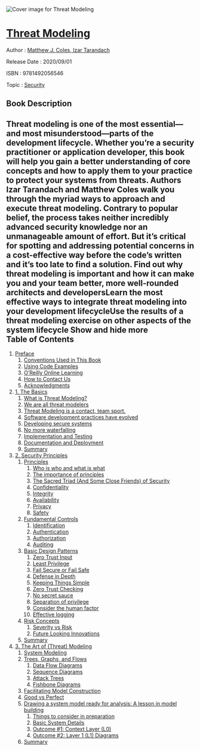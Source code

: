 ![Cover image for Threat Modeling](https://imgdetail.ebookreading.net/cover/cover/20200215/EB9781492056546.jpg)

[Threat Modeling](https://ebookreading.net/view/book/Threat+Modeling-EB9781492056546_1.html "Threat Modeling")
====================================================================================================================

Author : [Matthew J. Coles](https://ebookreading.net/search/author/Matthew+J.+Coles),[ Izar Tarandach](https://ebookreading.net/search/author/+Izar+Tarandach)

Release Date : 2020/09/01

ISBN : 9781492056546

Topic : [Security](https://ebookreading.net/search/category/security)

Book Description
-----------------

 Threat modeling is one of the most essential—and most misunderstood—parts of the development lifecycle. Whether you’re a security practitioner or application developer, this book will help you gain a better understanding of core concepts and how to apply them to your practice to protect your systems from threats.
Authors Izar Tarandach and Matthew Coles walk you through the myriad ways to approach and execute threat modeling. Contrary to popular belief, the process takes neither incredibly advanced security knowledge nor an unmanageable amount of effort. But it’s critical for spotting and addressing potential concerns in a cost-effective way before the code’s written and it’s too late to find a solution.
Find out why threat modeling is important and how it can make you and your team better, more well-rounded architects and developersLearn the most effective ways to integrate threat modeling into your development lifecycleUse the results of a threat modeling exercise on other aspects of the system lifecycle        Show and hide more                
Table of Contents
-----------------

1. [Preface](https://ebookreading.net/view/book/Threat+Modeling-EB9781492056546_4.html#_preface)
    1. [Conventions Used in This Book](https://ebookreading.net/view/book/Threat+Modeling-EB9781492056546_4.html#_conventions_used_i)
    1. [Using Code Examples](https://ebookreading.net/view/book/Threat+Modeling-EB9781492056546_4.html#_using_code_example)
    1. [O’Reilly Online Learning](https://ebookreading.net/view/book/Threat+Modeling-EB9781492056546_4.html#_safari_books_onlin)
    1. [How to Contact Us](https://ebookreading.net/view/book/Threat+Modeling-EB9781492056546_4.html#_how_to_contact_us)
    1. [Acknowledgments](https://ebookreading.net/view/book/Threat+Modeling-EB9781492056546_4.html#_acknowledgments)
1. [1. The Basics](https://ebookreading.net/view/book/Threat+Modeling-EB9781492056546_5.html#chapter01)
    1. [What is Threat Modeling?](https://ebookreading.net/view/book/Threat+Modeling-EB9781492056546_5.html#idm45175488934536)
    1. [We are all threat modelers](https://ebookreading.net/view/book/Threat+Modeling-EB9781492056546_5.html#idm45175488931960)
    1. [Threat Modeling is a contact, team sport.](https://ebookreading.net/view/book/Threat+Modeling-EB9781492056546_5.html#idm45175488927912)
    1. [Software development practices have evolved](https://ebookreading.net/view/book/Threat+Modeling-EB9781492056546_5.html#idm45175488922968)
    1. [Developing secure systems](https://ebookreading.net/view/book/Threat+Modeling-EB9781492056546_5.html#idm45175488904648)
    1. [No more waterfalling](https://ebookreading.net/view/book/Threat+Modeling-EB9781492056546_5.html#idm45175488879144)
    1. [Implementation and Testing](https://ebookreading.net/view/book/Threat+Modeling-EB9781492056546_5.html#idm45175488919944)
    1. [Documentation and Deployment](https://ebookreading.net/view/book/Threat+Modeling-EB9781492056546_5.html#idm45175488882184)
    1. [Summary](https://ebookreading.net/view/book/Threat+Modeling-EB9781492056546_5.html#idm45175488872216)
1. [2. Security Principles](https://ebookreading.net/view/book/Threat+Modeling-EB9781492056546_6.html#chapter02)
    1. [Principles](https://ebookreading.net/view/book/Threat+Modeling-EB9781492056546_6.html#idm45175488847016)
        1. [Who is who and what is what](https://ebookreading.net/view/book/Threat+Modeling-EB9781492056546_6.html#idm45175488851704)
        1. [The importance of principles](https://ebookreading.net/view/book/Threat+Modeling-EB9781492056546_6.html#idm45175488837144)
        1. [The Sacred Triad (And Some Close Friends) of Security](https://ebookreading.net/view/book/Threat+Modeling-EB9781492056546_6.html#idm45175488849528)
        1. [Confidentiality](https://ebookreading.net/view/book/Threat+Modeling-EB9781492056546_6.html#idm45175488775400)
        1. [Integrity](https://ebookreading.net/view/book/Threat+Modeling-EB9781492056546_6.html#idm45175488757704)
        1. [Availability](https://ebookreading.net/view/book/Threat+Modeling-EB9781492056546_6.html#idm45175488754680)
        1. [Privacy](https://ebookreading.net/view/book/Threat+Modeling-EB9781492056546_6.html#idm45175488761784)
        1. [Safety](https://ebookreading.net/view/book/Threat+Modeling-EB9781492056546_6.html#idm45175488745736)
    1. [Fundamental Controls](https://ebookreading.net/view/book/Threat+Modeling-EB9781492056546_6.html#idm45175488846760)
        1. [Identification](https://ebookreading.net/view/book/Threat+Modeling-EB9781492056546_6.html#idm45175488725848)
        1. [Authentication](https://ebookreading.net/view/book/Threat+Modeling-EB9781492056546_6.html#idm45175488719800)
        1. [Authorization](https://ebookreading.net/view/book/Threat+Modeling-EB9781492056546_6.html#idm45175488710760)
        1. [Auditing](https://ebookreading.net/view/book/Threat+Modeling-EB9781492056546_6.html#idm45175488699256)
    1. [Basic Design Patterns](https://ebookreading.net/view/book/Threat+Modeling-EB9781492056546_6.html#idm45175488691656)
        1. [Zero Trust Input](https://ebookreading.net/view/book/Threat+Modeling-EB9781492056546_6.html#idm45175488690328)
        1. [Least Privilege](https://ebookreading.net/view/book/Threat+Modeling-EB9781492056546_6.html#idm45175488692648)
        1. [Fail Secure or Fail Safe](https://ebookreading.net/view/book/Threat+Modeling-EB9781492056546_6.html#idm45175488692232)
        1. [Defense in Depth](https://ebookreading.net/view/book/Threat+Modeling-EB9781492056546_6.html#idm45175488704584)
        1. [Keeping Things Simple](https://ebookreading.net/view/book/Threat+Modeling-EB9781492056546_6.html#idm45175488679880)
        1. [Zero Trust Checking](https://ebookreading.net/view/book/Threat+Modeling-EB9781492056546_6.html#idm45175488660248)
        1. [No secret sauce](https://ebookreading.net/view/book/Threat+Modeling-EB9781492056546_6.html#idm45175488666360)
        1. [Separation of privilege](https://ebookreading.net/view/book/Threat+Modeling-EB9781492056546_6.html#idm45175488644408)
        1. [Consider the human factor](https://ebookreading.net/view/book/Threat+Modeling-EB9781492056546_6.html#idm45175488656952)
        1. [Effective logging](https://ebookreading.net/view/book/Threat+Modeling-EB9781492056546_6.html#idm45175488631944)
    1. [Risk Concepts](https://ebookreading.net/view/book/Threat+Modeling-EB9781492056546_6.html#idm45175488691272)
        1. [Severity vs Risk](https://ebookreading.net/view/book/Threat+Modeling-EB9781492056546_6.html#idm45175488605240)
        1. [Future Looking Innovations](https://ebookreading.net/view/book/Threat+Modeling-EB9781492056546_6.html#idm45175488614888)
    1. [Summary](https://ebookreading.net/view/book/Threat+Modeling-EB9781492056546_6.html#idm45175488514792)
1. [3. The Art of (Threat) Modeling](https://ebookreading.net/view/book/Threat+Modeling-EB9781492056546_7.html#chapter03)
    1. [System Modeling](https://ebookreading.net/view/book/Threat+Modeling-EB9781492056546_7.html#idm45175488492600)
    1. [Trees, Graphs, and Flows](https://ebookreading.net/view/book/Threat+Modeling-EB9781492056546_7.html#idm45175488491384)
        1. [Data Flow Diagrams](https://ebookreading.net/view/book/Threat+Modeling-EB9781492056546_7.html#idm45175488468168)
        1. [Sequence Diagrams](https://ebookreading.net/view/book/Threat+Modeling-EB9781492056546_7.html#idm45175488386872)
        1. [Attack Trees](https://ebookreading.net/view/book/Threat+Modeling-EB9781492056546_7.html#idm45175488354984)
        1. [Fishbone Diagrams](https://ebookreading.net/view/book/Threat+Modeling-EB9781492056546_7.html#idm45175488349400)
    1. [Facilitating Model Construction](https://ebookreading.net/view/book/Threat+Modeling-EB9781492056546_7.html#idm45175488340632)
    1. [Good vs Perfect](https://ebookreading.net/view/book/Threat+Modeling-EB9781492056546_7.html#idm45175488339000)
    1. [Drawing a system model ready for analysis: A lesson in model building](https://ebookreading.net/view/book/Threat+Modeling-EB9781492056546_7.html#idm45175488338424)
        1. [Things to consider in preparation](https://ebookreading.net/view/book/Threat+Modeling-EB9781492056546_7.html#idm45175488266648)
        1. [Basic System Details](https://ebookreading.net/view/book/Threat+Modeling-EB9781492056546_7.html#idm45175488260072)
        1. [Outcome #1: Context Layer (L0)](https://ebookreading.net/view/book/Threat+Modeling-EB9781492056546_7.html#idm45175488262584)
        1. [Outcome #2: Layer 1 (L1) Diagrams](https://ebookreading.net/view/book/Threat+Modeling-EB9781492056546_7.html#idm45175488262072)
    1. [Summary](https://ebookreading.net/view/book/Threat+Modeling-EB9781492056546_7.html#idm45175488196264)
